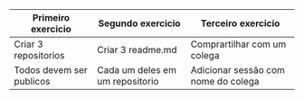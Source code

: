 |     Primeiro exercicio    |         Segundo exercicio          |          Terceiro exercicio         |
| ------------------------- | ---------------------------------- | ----------------------------------- |
|   Criar 3 repositorios    |         Criar 3 readme.md          |     Comprartilhar com um colega     |
| Todos devem ser publicos  |  Cada um deles em um repositorio   | Adicionar sessão com nome do colega |